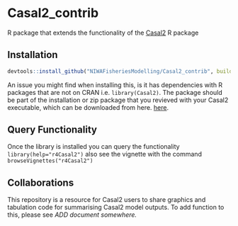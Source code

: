 # Casal2_contrib
R package that extends the functionality of the [Casal2](https://github.com/NIWAFisheriesModelling/CASAL2) R package


## Installation
```r
devtools::install_github("NIWAFisheriesModelling/Casal2_contrib", build_vignettes  = TRUE)
```
An issue you might find when installing this, is it has dependencies with R packages that are not on CRAN i.e. `library(Casal2)`. The package should be part of the installation or zip package that you revieved with your Casal2 executable, which can be downloaded from here. [here](https://casal2.github.io/casal/).

## Query Functionality
Once the library is installed you can query the functionality `library(help="r4Casal2")` also see the vignette with the command `browseVignettes("r4Casal2")`


## Collaborations
This repository is a resource for Casal2 users to share graphics and tabulation code for summarising Casal2 model outputs. To add function to this, please see *ADD document somewhere.*

